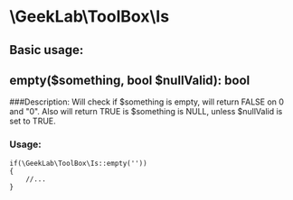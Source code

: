 # \GeekLab\ToolBox\Is
## Basic usage:
## empty($something, bool $nullValid): bool
###Description:
Will check if $something is empty, will return FALSE on 0 and "0". Also will return TRUE is $something is NULL, unless $nullValid is set to TRUE.

### Usage:

    if(\GeekLab\ToolBox\Is::empty(''))
    {
        //...
    }
